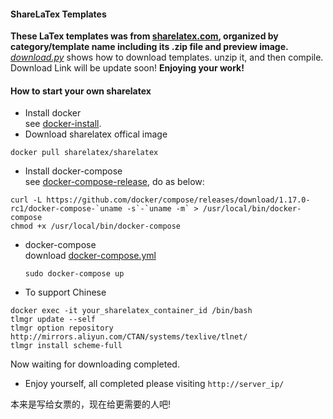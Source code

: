 #### ShareLaTex Templates
**These LaTex templates was from [sharelatex.com](https://www.sharelatex.com), organized by category/template name including its .zip file and preview image.**
*[download.py](./download.py)* shows how to download templates. unzip it, and then compile. 
Download Link will be update soon!
**Enjoying your work!**

#### How to start your own sharelatex
* Install docker    
  see [docker-install](https://github.com/docker/docker-install).
* Download sharelatex offical image 
```shell
docker pull sharelatex/sharelatex
```
* Install docker-compose    
  see [docker-compose-release](https://github.com/docker/compose/releases), do as below:
```shell
curl -L https://github.com/docker/compose/releases/download/1.17.0-rc1/docker-compose-`uname -s`-`uname -m` > /usr/local/bin/docker-compose
chmod +x /usr/local/bin/docker-compose
```

* docker-compose    
  download [docker-compose.yml](https://github.com/sharelatex/sharelatex/blob/master/docker-compose.yml)
  ```
  sudo docker-compose up
  ```

* To support Chinese
```
docker exec -it your_sharelatex_container_id /bin/bash
tlmgr update --self
tlmgr option repository http://mirrors.aliyun.com/CTAN/systems/texlive/tlnet/
tlmgr install scheme-full
```
Now waiting for downloading completed.

* Enjoy yourself, all completed please visiting `http://server_ip/`

本来是写给女票的，现在给更需要的人吧!
  ​
